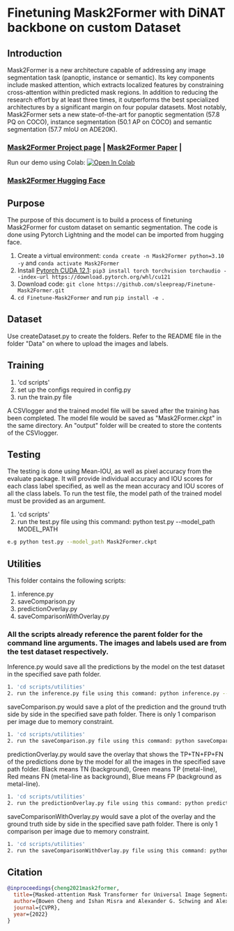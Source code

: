 # Finetuning Mask2Former with DiNAT backbone on custom Dataset

## Introduction
Mask2Former is a new architecture capable of addressing any image segmentation task (panoptic, instance or semantic). Its key components include masked attention, which extracts localized features by constraining cross-attention within predicted mask regions. In addition to reducing the research effort by at least three times, it outperforms the best specialized architectures by a significant margin on four popular datasets. Most notably, Mask2Former sets a new state-of-the-art for panoptic segmentation (57.8 PQ on COCO), instance segmentation (50.1 AP on COCO) and semantic segmentation (57.7 mIoU on ADE20K).

### [Mask2Former Project page](https://github.com/facebookresearch/Mask2Former) | [Mask2Former Paper](https://arxiv.org/abs/2112.10764) | 
Run our demo using Colab: [![Open In Colab](https://colab.research.google.com/assets/colab-badge.svg)](https://colab.research.google.com/drive/1uIWE5KbGFSjrxey2aRd5pWkKNY1_SaNq)
### [Mask2Former Hugging Face](https://huggingface.co/docs/transformers/model_doc/mask2former)

## Purpose
The purpose of this document is to build a process of finetuning Mask2Former for custom dataset on semantic segmentation. The code is done using Pytorch Lightning and the model can be imported from hugging face.

1. Create a virtual environment: `conda create -n Mask2Former python=3.10 -y` and `conda activate Mask2Former `
2. Install [Pytorch CUDA 12.1](https://pytorch.org/): ` pip3 install torch torchvision torchaudio --index-url https://download.pytorch.org/whl/cu121 `
3. Download code: `git clone https://github.com/sleepreap/Finetune-Mask2Former.git` 
4. `cd Finetune-Mask2Former` and run `pip install -e .`

## Dataset
Use createDataset.py to create the folders.
Refer to the README file in the folder "Data" on where to upload the images and labels.

## Training
1. 'cd scripts' 
2. set up the configs required in config.py
3. run the train.py file

A CSVlogger and the trained model file will be saved after the training has been completed. The model file would be saved as "Mask2Former.ckpt" in the same directory. An "output" folder will be created to store the contents of the CSVlogger.

## Testing
The testing is done using Mean-IOU, as well as pixel accuracy from the evaluate package. It will provide individual accuracy and IOU scores for each class label specified, as well as the mean accuracy and IOU scores of all the class labels. To run the test file, the model path of the trained model must be provided as an argument.

1. 'cd scripts' 
2. run the test.py file using this command: python test.py --model_path MODEL_PATH
   
```bash
e.g python test.py --model_path Mask2Former.ckpt
```

## Utilities
This folder contains the following scripts:
1. inference.py
2. saveComparison.py
3. predictionOverlay.py
4. saveComparisonWithOverlay.py
   
### All the scripts already reference the parent folder for the command line arguments. The images and labels used are from the test dataset respectively.

Inference.py would save all the predictions by the model on the test dataset in the specified save path folder.



```bash
1. 'cd scripts/utilities'
2. run the inference.py file using this command: python inference.py --model_path MODEL_PATH --save_path SAVE_PATH
```

saveComparison.py would save a plot of the prediction and the ground truth side by side in the specified save path folder. There is only 1 comparison per image due to memory constraint.

```bash
1. 'cd scripts/utilities'
2. run the saveComparison.py file using this command: python saveComparison.py --model_path MODEL_PATH --save_path SAVE_PATH
```
predictionOverlay.py would save the overlay that shows the TP+TN+FP+FN of the predictions done by the model for all the images in the specified save path folder. Black means TN (background), Green means TP (metal-line), Red means FN (metal-line as background), Blue means FP (background as metal-line).

```bash
1. 'cd scripts/utilities'
2. run the predictionOverlay.py file using this command: python predictionOverlay.py --model_path MODEL_PATH --save_path SAVE_PATH
```
saveComparisonWithOverlay.py would save a plot of the overlay and the ground truth side by side in the specified save path folder. There is only 1 comparison per image due to memory constraint.

```bash
1. 'cd scripts/utilities'
2. run the saveComparisonWithOverlay.py file using this command: python saveComparisonWithOverlay.py --model_path MODEL_PATH --save_path SAVE_PATH
```

## Citation
```BibTeX
@inproceedings{cheng2021mask2former,
  title={Masked-attention Mask Transformer for Universal Image Segmentation},
  author={Bowen Cheng and Ishan Misra and Alexander G. Schwing and Alexander Kirillov and Rohit Girdhar},
  journal={CVPR},
  year={2022}
}
```
